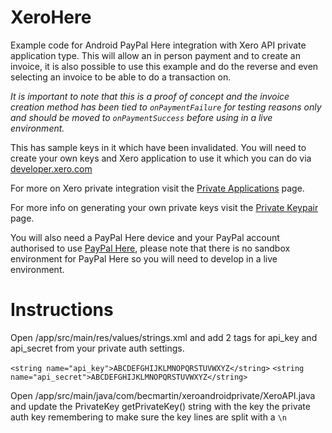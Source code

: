 # XeroHere 
Example code for Android PayPal Here integration with Xero API private application type. This will allow an in person payment and to create an invoice, it is also possible to use this example and do the reverse and even selecting an invoice to be able to do a transaction on. 

*It is important to note that this is a proof of concept and the invoice creation method has been tied to `onPaymentFailure` for testing reasons only and should be moved to `onPaymentSuccess` before using in a live environment.*

This has sample keys in it which have been invalidated. You will need to create your own keys and Xero application to use it which you can do via [developer.xero.com](https://developer.xero.com)

For more on Xero private integration visit the [Private Applications](https://developer.xero.com/documentation/getting-started/private-applications/) page.

For more info on generating your own private keys visit the [Private Keypair](https://developer.xero.com/documentation/advanced-docs/public-private-keypair/ ) page.

You will also need a PayPal Here device and your PayPal account authorised to use [PayPal Here](https://paypal.com/here), please note that there is no sandbox environment for PayPal Here so you will need to develop in a live environment. 

# Instructions

Open /app/src/main/res/values/strings.xml and add 2 tags for api_key and api_secret from your private auth settings.

`<string name="api_key">ABCDEFGHIJKLMNOPQRSTUVWXYZ</string>`
`<string name="api_secret">ABCDEFGHIJKLMNOPQRSTUVWXYZ</string>`

Open /app/src/main/java/com/becmartin/xeroandroidprivate/XeroAPI.java and update the PrivateKey getPrivateKey() string with the key the private auth key remembering to make sure the key lines are split with a `\n`
